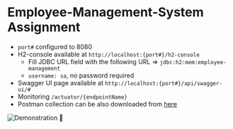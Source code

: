 # Employee-Management-System Assignment

- `port#` configured to 8080
- H2-console available at `http://localhost:{port#}/h2-console`
  - Fill JDBC URL field with the following URL => `jdbc:h2:mem:employee-management`
  - `username: sa`, no password required
- Swagger UI page available at `http://localhost:{port#}/api/swagger-ui/#`
- Monitoring `/actuator/{endpointName}`
- Postman collection can be also downloaded from [here](https://mega.nz/file/YLgGgSiJ#dbmJQN81nksXCEuCWJTZWfNiTHCH217UMb0_2qg6CLk)

![Demonstration 👀](https://s6.gifyu.com/images/2ohbZ64MPJ.gif)
